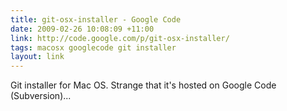 ```yaml
---
title: git-osx-installer - Google Code
date: 2009-02-26 10:08:09 +11:00
link: http://code.google.com/p/git-osx-installer/
tags: macosx googlecode git installer
layout: link
---
```

Git installer for Mac OS. Strange that it's hosted on Google Code (Subversion)...
